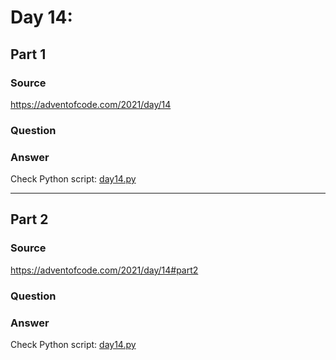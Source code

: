 # Day 14:

## Part 1

### Source

https://adventofcode.com/2021/day/14

### Question



### Answer

Check Python script: [day14.py](./day14.py)

---

## Part 2

### Source

https://adventofcode.com/2021/day/14#part2

### Question


### Answer

Check Python script: [day14.py](./day14.py)
